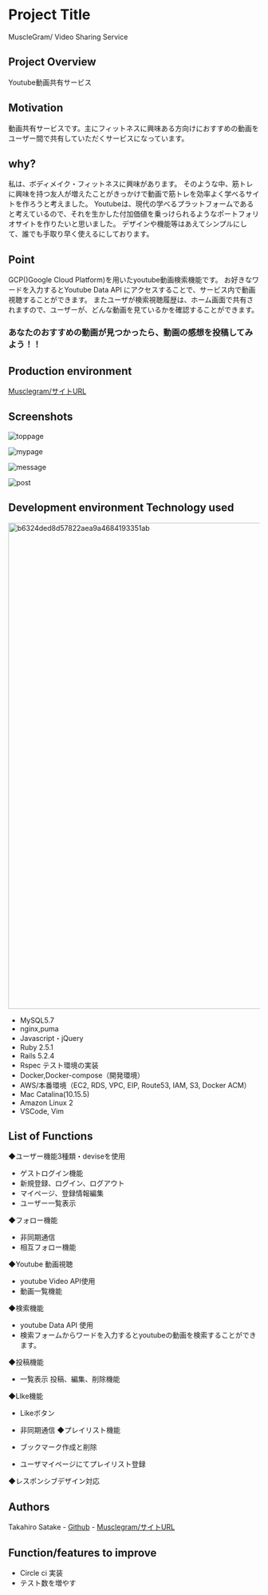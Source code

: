 # Project Title 
  MuscleGram/ Video Sharing Service
## Project Overview 
  Youtube動画共有サービス
## Motivation
  動画共有サービスです。主にフィットネスに興味ある方向けにおすすめの動画をユーザー間で共有していただくサービスになっています。
## why? 
  私は、ボディメイク・フィットネスに興味があります。
  そのような中、筋トレに興味を持つ友人が増えたことがきっかけで動画で筋トレを効率よく学べるサイトを作ろうと考えました。
  Youtubeは、現代の学べるプラットフォームであると考えているので、それを生かした付加価値を乗っけられるようなポートフォリオサイトを作りたいと思いました。
  デザインや機能等はあえてシンプルにして、誰でも手取り早く使えるにしております。
## Point 
  GCP()Google Cloud Platform)を用いたyoutube動画検索機能です。
  お好きなワードを入力するとYoutube Data API にアクセスすることで、サービス内で動画視聴することができます。
  またユーザが検索視聴履歴は、ホーム画面で共有されますので、ユーザーが、どんな動画を見ているかを確認することができます。
  ### あなたのおすすめの動画が見つかったら、動画の感想を投稿してみよう！！
## Production environment 
  [Musclegram/サイトURL](https://musclegram.net/)
## Screenshots 
 ![toppage](https://user-images.githubusercontent.com/65805662/99909868-4556e400-2d2e-11eb-8e29-97b8f2178619.jpg)

 ![mypage](https://user-images.githubusercontent.com/65805662/99909870-47b93e00-2d2e-11eb-8694-a71a7bff94b5.jpg)

 ![message](https://user-images.githubusercontent.com/65805662/99909871-48ea6b00-2d2e-11eb-9d1f-c4da3370254a.jpg)

 ![post](https://user-images.githubusercontent.com/65805662/99909872-4a1b9800-2d2e-11eb-9dcc-55c7c5ee2e64.jpg)

## Development environment Technology used 
<img width="973" alt="b6324ded8d57822aea9a4684193351ab" src="https://user-images.githubusercontent.com/65805662/95767262-74ba1000-0cef-11eb-9a98-2d5610578126.png">

- MySQL5.7
- nginx,puma
- Javascript・jQuery
- Ruby 2.5.1
- Rails 5.2.4
- Rspec テスト環境の実装
- Docker,Docker-compose（開発環境）
- AWS/本番環境（EC2, RDS, VPC, EIP, Route53, IAM, S3, Docker ACM）
- Mac Catalina(10.15.5)
- Amazon Linux 2
- VSCode, Vim
## List of Functions
◆ユーザー機能3種類・deviseを使用
- ゲストログイン機能
- 新規登録、ログイン、ログアウト
- マイページ、登録情報編集
- ユーザー一覧表示

◆フォロー機能
- 非同期通信
- 相互フォロー機能

◆Youtube 動画視聴
- youtube Video API使用
- 動画一覧機能

◆検索機能
- youtube Data API 使用 
- 検索フォームからワードを入力するとyoutubeの動画を検索することができます。

◆投稿機能
- 一覧表示 投稿、編集、削除機能

◆Llke機能
- Likeボタン
- 非同期通信
◆プレイリスト機能 

- ブックマーク作成と削除
- ユーザマイページにてプレイリスト登録

◆レスポンシブデザイン対応 
## Authors
  Takahiro Satake - [Github](https://github.com/takahirosatake)  - [Musclegram/サイトURL](http://musclegram.online/)
## Function/features to improve 
- Circle ci 実装
- テスト数を増やす